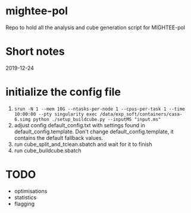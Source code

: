 mightee-pol
===========
Repo to hold all the analysis and cube generation script for MIGHTEE-pol

Short notes
===========
2019-12-24

# initialize the config file
1. `srun -N 1 --mem 10G --ntasks-per-node 1 --cpus-per-task 1 --time 10:00:00 --pty singularity exec /data/exp_soft/containers/casa-6.simg python ./setup_buildcube.py --inputMS "input.ms"`
2. adjust config default_config.txt with settings found in default_config.template. Don't change default_config.template, it contains the default fallback values.
3. run cube_split_and_tclean.sbatch and wait for it to finish
4. run cube_buildcube.sbatch

TODO
====
- optimisations 
- statistics
- flagging
